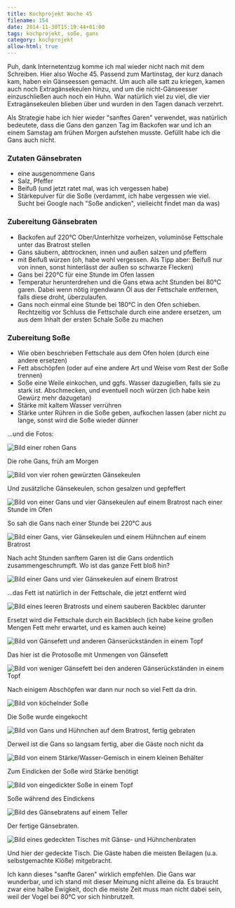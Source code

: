 ```yaml
---
title: Kochprojekt Woche 45
filename: 154
date: 2014-11-30T15:19:44+01:00
tags: kochprojekt, soße, gans
category: kochprojekt
allow-html: true
---
```

<p>Puh, dank Internetentzug komme ich mal wieder nicht nach mit dem Schreiben. Hier also Woche 45. Passend zum Martinstag, der kurz danach kam, haben ein Gänseessen gemacht. Um auch alle satt zu kriegen, kamen auch noch Extragänsekeulen hinzu, und um die nicht-Gänseesser einzuschließen auch noch ein Huhn. War natürlich viel zu viel, die vier Extragänsekeulen blieben über und wurden in den Tagen danach verzehrt.</p>
<p>Als Strategie habe ich hier wieder "sanftes Garen" verwendet, was natürlich bedeutete, dass die Gans den ganzen Tag im Backofen war und ich an einem Samstag am frühen Morgen aufstehen musste. Gefüllt habe ich die Gans auch nicht.</p>
<h3>Zutaten Gänsebraten</h3>
<ul>
<li>eine ausgenommene Gans</li>
<li>Salz, Pfeffer</li>
<li>Beifuß (und jetzt ratet mal, was ich vergessen habe)</li>
<li>Stärkepulver für die Soße (verdammt, ich habe vergessen wie viel. Sucht bei Google nach "Soße andicken", vielleicht findet man da was)</li>
</ul>

<h3>Zubereitung Gänsebraten</h3>
<ul>
<li>Backofen auf 220°C Ober/Unterhitze vorheizen, voluminöse Fettschale unter das Bratrost stellen</li>
<li>Gans säubern, abttrocknen, innen und außen salzen und pfeffern</li>
<li>mit Beifuß würzen (oh, habe wohl vergessen. Als Tipp aber: Beifuß nur von innen, sonst hinterlässt der außen so schwarze Flecken)</li>
<li>Gans bei 220°C für eine Stunde im Ofen lassen</li>
<li>Temperatur herunterdrehen und die Gans etwa acht Stunden bei 80°C garen. Dabei wenn nötig irgendwann Öl aus der Fettschale entfernen, falls diese droht, überzulaufen.</li>
<li>Gans noch einmal eine Stunde bei 180°C in den Ofen schieben. Rechtzeitig vor Schluss die Fettschale durch eine andere ersetzen, um aus dem Inhalt der ersten Schale Soße zu machen</li>
</ul>
<h3>Zubereitung Soße</h3>
<ul>
<li>Wie oben beschrieben Fettschale aus dem Ofen holen (durch eine andere ersetzen)</li>
<li>Fett abschöpfen (oder auf eine andere Art und Weise vom Rest der Soße trennen)</li>
<li>Soße eine Weile einkochen, und ggfs. Wasser dazugießen, falls sie zu stark ist. Abschmecken, und eventuell noch würzen (ich habe kein Gewürz mehr dazugetan)</li>
<li>Stärke mit kaltem Wasser verrühren</li>
<li>Stärke unter Rühren in die Soße geben, aufkochen lassen (aber nicht zu lange, sonst wird die Soße wieder dünner</li>
</ul>

<p>...und die Fotos:</p>
<img src="https://www.strangerthanusual.de/hosted_files/425/download" alt="Bild einer rohen Gans">
<p>Die rohe Gans, früh am Morgen</p>
<img src="https://www.strangerthanusual.de/hosted_files/426/download" alt="Bild von vier rohen gewürzten Gänsekeulen">
<p>Und zusätzliche Gänsekeulen, schon gesalzen und gepfeffert</p>
<img src="https://www.strangerthanusual.de/hosted_files/427/download" alt="Bild von einer Gans und vier Gänsekeulen auf einem Bratrost nach einer Stunde im Ofen">
<p>So sah die Gans nach einer Stunde bei 220°C aus</p>
<img src="https://www.strangerthanusual.de/hosted_files/428/download" alt="Bild einer Gans, vier Gänsekeulen und einem Hühnchen auf einem Bratrost">
<p>Nach acht Stunden sanftem Garen ist die Gans ordentlich zusammengeschrumpft. Wo ist das ganze Fett bloß hin?</p>
<img src="https://www.strangerthanusual.de/hosted_files/429/download" alt="Bild einer Gans und vier Gänsekeulen auf einem Bratrost">
<p>...das Fett ist natürlich in der Fettschale, die jetzt entfernt wird</p>
<img src="https://www.strangerthanusual.de/hosted_files/430/download" alt="Bild eines leeren Bratrosts und einem sauberen Backblec darunter">
<p>Ersetzt wird die Fettschale durch ein Backblech (ich habe keine großen Mengen Fett mehr erwartet, und es kamen auch keine)</p>
<img src="https://www.strangerthanusual.de/hosted_files/431/download" alt="Bild von Gänsefett und anderen Gänserückständen in einem Topf">
<p>Das hier ist die Protosoße mit Unmengen von Gänsefett</p>
<img src="https://www.strangerthanusual.de/hosted_files/432/download" alt="Bild von weniger Gänsefett bei den anderen Gänserückständen in einem Topf">
<p>Nach einigem Abschöpfen war dann nur noch so viel Fett da drin.</p>
<img src="https://www.strangerthanusual.de/hosted_files/433/download" alt="Bild von köchelnder Soße">
<p>Die Soße wurde eingekocht</p>
<img src="https://www.strangerthanusual.de/hosted_files/434/download" alt="Bild von Gans und Hühnchen auf dem Bratrost, fertig gebraten">
<p>Derweil ist die Gans so langsam fertig, aber die Gäste noch nicht da</p>
<img src="https://www.strangerthanusual.de/hosted_files/435/download" alt="Bild von einem Stärke/Wasser-Gemisch in einem kleinen Behälter">
<p>Zum Eindicken der Soße wird Stärke benötigt</p>
<img src="https://www.strangerthanusual.de/hosted_files/436/download" alt="Bild von eingedickter Soße in einem Topf">
<p>Soße während des Eindickens</p>
<img src="https://www.strangerthanusual.de/hosted_files/437/download" alt="Bild des Gänsebratens auf einem Teller">
<p>Der fertige Gänsebraten.</p>
<img src="https://www.strangerthanusual.de/hosted_files/438/download" alt="Bild eines gedeckten Tisches mit Gänse- und Hühnchenbraten">
<p>Und hier der gedeckte Tisch. Die Gäste haben die meisten Beilagen (u.a. selbstgemachte Klöße) mitgebracht.</p>

<p></p>Ich kann dieses "sanfte Garen" wirklich empfehlen. Die Gans war wunderbar, und ich stand mit dieser Meinung nicht alleine da. Es braucht zwar eine halbe Ewigkeit, doch die meiste Zeit muss man nicht dabei sein, weil der Vogel bei 80°C vor sich hinbrutzelt.<p></p>
